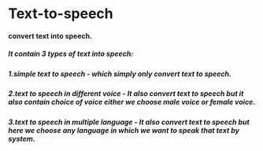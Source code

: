 # Text-to-speech
#### convert text into speech.
##### It contain 3 types of text into speech:
##### 1.simple text to speech - which simply only convert text to speech.
##### 2.text to speech in different voice - It also convert text to speech but it also contain choice of voice either we choose male voice or female voice.
##### 3.text to speech in multiple language - It also convert text to speech but here we choose any language in which we want to speak that text by system.
